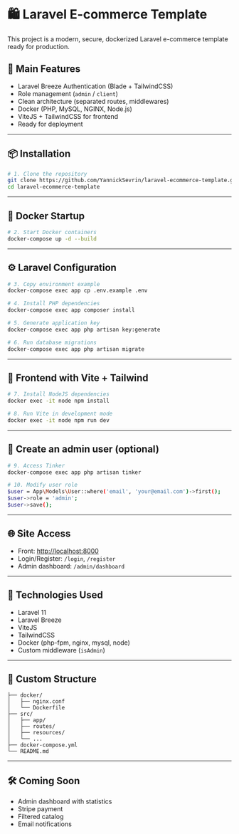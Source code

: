 # 🛍️ Laravel E-commerce Template

This project is a modern, secure, dockerized Laravel e-commerce template ready for production.

## 🚀 Main Features

- Laravel Breeze Authentication (Blade + TailwindCSS)
- Role management (`admin` / `client`)
- Clean architecture (separated routes, middlewares)
- Docker (PHP, MySQL, NGINX, Node.js)
- ViteJS + TailwindCSS for frontend
- Ready for deployment

---

## 📦 Installation

```bash
# 1. Clone the repository
git clone https://github.com/YannickSevrin/laravel-ecommerce-template.git
cd laravel-ecommerce-template
```

---

## 🐳 Docker Startup

```bash
# 2. Start Docker containers
docker-compose up -d --build
```

---

## ⚙️ Laravel Configuration

```bash
# 3. Copy environment example
docker-compose exec app cp .env.example .env

# 4. Install PHP dependencies
docker-compose exec app composer install

# 5. Generate application key
docker-compose exec app php artisan key:generate

# 6. Run database migrations
docker-compose exec app php artisan migrate
```

---

## 🎨 Frontend with Vite + Tailwind

```bash
# 7. Install NodeJS dependencies
docker exec -it node npm install

# 8. Run Vite in development mode
docker exec -it node npm run dev
```

---

## 🔐 Create an admin user (optional)

```bash
# 9. Access Tinker
docker-compose exec app php artisan tinker

# 10. Modify user role
$user = App\Models\User::where('email', 'your@email.com')->first();
$user->role = 'admin';
$user->save();
```

---

## 🌐 Site Access

- Front: [http://localhost:8000](http://localhost:8000)
- Login/Register: `/login`, `/register`
- Admin dashboard: `/admin/dashboard`

---

## 🧠 Technologies Used

- Laravel 11
- Laravel Breeze
- ViteJS
- TailwindCSS
- Docker (php-fpm, nginx, mysql, node)
- Custom middleware (`isAdmin`)

---

## 📂 Custom Structure

```
├── docker/
│   ├── nginx.conf
│   └── Dockerfile
├── src/
│   ├── app/
│   ├── routes/
│   ├── resources/
│   └── ...
├── docker-compose.yml
└── README.md
```

---

## 🛠 Coming Soon

- Admin dashboard with statistics
- Stripe payment
- Filtered catalog
- Email notifications
